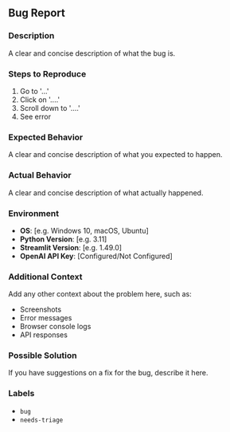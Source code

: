 ## Bug Report

### Description
A clear and concise description of what the bug is.

### Steps to Reproduce
1. Go to '...'
2. Click on '....'
3. Scroll down to '....'
4. See error

### Expected Behavior
A clear and concise description of what you expected to happen.

### Actual Behavior
A clear and concise description of what actually happened.

### Environment
- **OS**: [e.g. Windows 10, macOS, Ubuntu]
- **Python Version**: [e.g. 3.11]
- **Streamlit Version**: [e.g. 1.49.0]
- **OpenAI API Key**: [Configured/Not Configured]

### Additional Context
Add any other context about the problem here, such as:
- Screenshots
- Error messages
- Browser console logs
- API responses

### Possible Solution
If you have suggestions on a fix for the bug, describe it here.

### Labels
- `bug`
- `needs-triage`

